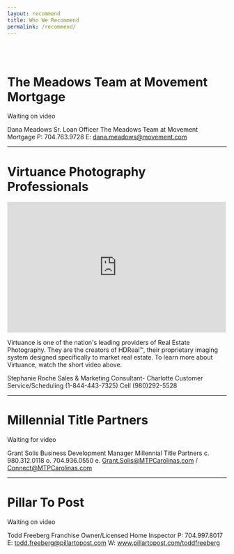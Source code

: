 ```yaml
---
layout: recommend
title: Who We Recommend
permalink: /recommend/
---
```


<br>
<br>
<h1>The Meadows Team at Movement Mortgage</h1>

Waiting on video

Dana Meadows 
Sr. Loan Officer
The Meadows Team at Movement Mortgage
P: 704.763.9728
E: dana.meadows@movement.com

<hr>

<h1>Virtuance Photography Professionals</h1>

<iframe allowfullscreen="" frameborder="0" height="300" src="https://www.youtube.com/watch?v=c1xTAeEcIBQ&feature=youtu.be" width="502"></iframe>

<p>Virtuance is one of the nation's leading providers of Real Estate Photography. They are the creators of HDReal™, their proprietary imaging system designed specifically to market real estate. To learn more about Virtuance, watch the short video above.</p>

Stephanie Roche
Sales & Marketing Consultant- Charlotte
Customer Service/Scheduling (1-844-443-7325)
Cell (980)292-5528

<hr>

<h1>Millennial Title Partners</h1>

Waiting for video

Grant Solis
Business Development Manager
Millennial Title Partners
c. 980.312.0118
o. 704.936.0550
e. Grant.Solis@MTPCarolinas.com /  Connect@MTPCarolinas.com

<hr>

<h1>Pillar To Post</h1>

Waiting on video

Todd Freeberg
Franchise Owner/Licensed Home Inspector
P: 704.997.8017
E: todd.freeberg@pillartopost.com
W: www.pillartopost.com/toddfreeberg